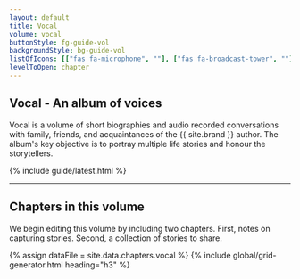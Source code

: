 ```yaml
---
layout: default
title: Vocal
volume: vocal
buttonStyle: fg-guide-vol
backgroundStyle: bg-guide-vol
listOfIcons: [["fas fa-microphone", ""], ["fas fa-broadcast-tower", ""]]
levelToOpen: chapter
---
```


## Vocal - An album of voices

Vocal is a volume of short biographies and audio recorded conversations with family, friends, and acquaintances of the {{ site.brand }} author. The album's key objective is to portray multiple life stories and honour the storytellers.

{% include guide/latest.html %}

---

## Chapters in this volume

We begin editing this volume by including two chapters. First, notes on capturing stories. Second, a collection of stories to share.

{% assign dataFile = site.data.chapters.vocal %}
{% include global/grid-generator.html heading="h3" %}
